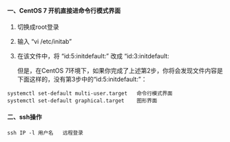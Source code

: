 #### 一、CentOS 7 开机直接进命令行模式界面

1. 切换成root登录

2. 输入 “vi /etc/initab”

3. 在该文件中，将 “id:5:initdefault:” 改成 “id:3:initdefault:

   但是，在CentOS 7环境下，如果你完成了上述第2步，你将会发现文件内容是下面这样的，没有第3步中的“id:5:initdefault:”：

```shell
systemctl set-default multi-user.target   命令行模式界面
systemctl set-default graphical.target    图形界面
```



#### 二、ssh操作

```shell
ssh IP -l 用户名   远程登录
```

